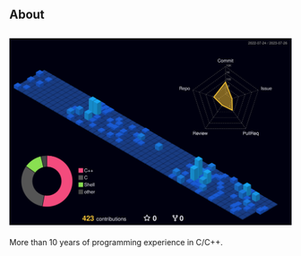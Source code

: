 ## About

## ![](./profile-3d-contrib/profile-night-view.svg)

More than 10 years of programming experience in C/C++.
